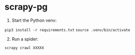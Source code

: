 # scrapy-pg

1. Start the Python venv:

`pip3 install -r requirements.txt`
`source .venv/bin/activate`

2. Run a spider:

`scrapy crawl XXXXX`